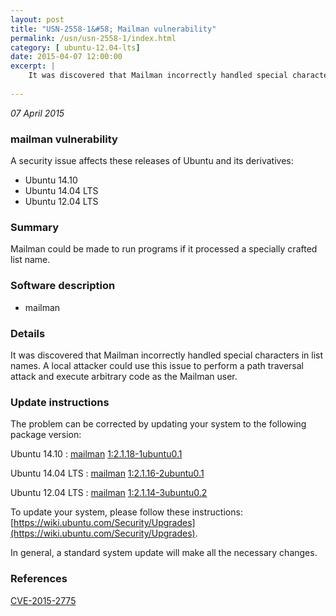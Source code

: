 ```yaml
---
layout: post
title: "USN-2558-1&#58; Mailman vulnerability"
permalink: /usn/usn-2558-1/index.html
category: [ ubuntu-12.04-lts]
date: 2015-04-07 12:00:00
excerpt: |
    It was discovered that Mailman incorrectly handled special characters in list names. A local attacker could use this issue to perform a path traversal attack and execute arbitrary code as the Mailman user. 
    
--- 
```

 
 

*07 April 2015*

### mailman vulnerability

A security issue affects these releases of Ubuntu and its derivatives:

* Ubuntu 14.10
* Ubuntu 14.04 LTS
* Ubuntu 12.04 LTS

### Summary

Mailman could be made to run programs if it processed a specially crafted list name.

### Software description

* mailman 

### Details

It was discovered that Mailman incorrectly handled special characters in list names. A local attacker could use this issue to perform a path traversal attack and execute arbitrary code as the Mailman user. 

### Update instructions

The problem can be corrected by updating your system to the following package version:

Ubuntu 14.10
 : [mailman](https://launchpad.net/ubuntu/+source/mailman) <span> [1:2.1.18-1ubuntu0.1](https://launchpad.net/ubuntu/+source/mailman/1:2.1.18-1ubuntu0.1) </span> 

Ubuntu 14.04 LTS
 : [mailman](https://launchpad.net/ubuntu/+source/mailman) <span> [1:2.1.16-2ubuntu0.1](https://launchpad.net/ubuntu/+source/mailman/1:2.1.16-2ubuntu0.1) </span> 

Ubuntu 12.04 LTS
 : [mailman](https://launchpad.net/ubuntu/+source/mailman) <span> [1:2.1.14-3ubuntu0.2](https://launchpad.net/ubuntu/+source/mailman/1:2.1.14-3ubuntu0.2) </span> 

To update your system, please follow these instructions: [https://wiki.ubuntu.com/Security/Upgrades](https://wiki.ubuntu.com/Security/Upgrades).

In general, a standard system update will make all the necessary changes. 

### References

 
 [CVE-2015-2775](http://people.ubuntu.com/~ubuntu-security/cve/CVE-2015-2775)
 

